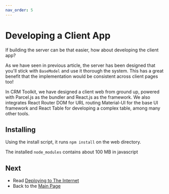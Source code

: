 ```yaml
---
nav_order: 5
---
```


# Developing a Client App

If building the server can be that easier, how about developing the client app?

As we have seen in previous article, the server has been designed that you'll stick with `BaseModel` and use it thorough the system. This has a great benefit that the implementation would be consistent across client pages too! 

In CRM Toolkit, we have designed a client web from ground up, powered with Parcel.js as the bundler and React.js as the framework. We also integrates React Router DOM for URL routing Material-UI for the base UI framework and React Table for developing a complex table, among many other tools.

## Installing

Using the install script, it runs `npm install` on the web directory.

The installed `node_modules` contains about 100 MB in javascript 

## Next

+ Read [Deploying to The Internet](deploy.md)
+ Back to the [Main Page](index.md)
